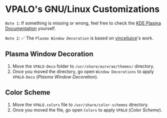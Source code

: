 # VPALO's GNU/Linux Customizations

`Note 1`: If something is missing or wrong, feel free to check the [KDE Plasma Documentation](https://develop.kde.org/docs/plasma/) yourself.

`Note 2`: ✅ The *`Plasma Window Decoration`* is based on [vinceliuice](https://github.com/vinceliuice/MacSonoma-kde)'s work.

## Plasma Window Decoration
1. Move the `VPALO-Deco` folder to `/usr/share/aurorae/themes/` directory.
2. Once you moved the directory, go open  `Window Decorations` to apply `VPALO-Deco` (*Plasma Window Decoration*).

## Color Scheme
1. Move the `VPALO.colors` file to `/usr/share/color-schemes` directory.
2. Once you moved the file, go open `Colors` to apply `VPALO` (*Color Scheme*).
